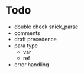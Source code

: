 # Todo

+ double check snick_parse
+ comments
+ draft precedence
+ para type
    * var
    * ref
+ error handling